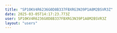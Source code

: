 ```yaml
---
title: "SP10KV4R6236G0D8B337FBXRG3N39P1A8M2BSVR3Z"
date: 2025-03-05T14:17:23.773Z
user: SP10KV4R6236G0D8B337FBXRG3N39P1A8M2BSVR3Z
layout: "users"
---
```

    